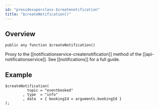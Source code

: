 ```yaml
---
id: "presidesuperclass-$createnotification"
title: "$createNotification()"
---
```



## Overview




```luceescript
public any function $createNotification()
```

Proxy to the [[notificationservice-createnotification]] method of the [[api-notificationservice]].
See [[notifications]] for a full guide.


## Example


```luceescript
$createNotification(
          topic = "eventbooked"
        , type  = "info"
        , data  = { bookingId = arguments.bookingId }
);
```

